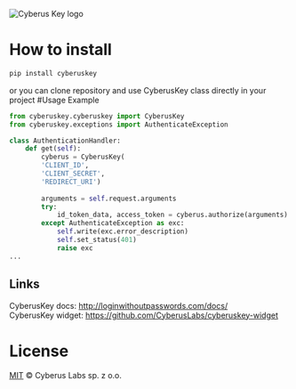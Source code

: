 <p>
  <img src="https://cyberuslabs.com/wp-content/uploads/2015/09/cl_new_logo-e1553199321586.png" alt="Cyberus Key logo">
</p>

# How to install

```bash
pip install cyberuskey
```

or you can clone repository and use CyberusKey class directly in your project
#Usage Example

```python
from cyberuskey.cyberuskey import CyberusKey
from cyberuskey.exceptions import AuthenticateException

class AuthenticationHandler:
    def get(self):   
        cyberus = CyberusKey(
        'CLIENT_ID',
        'CLIENT_SECRET',
        'REDIRECT_URI')
        
        arguments = self.request.arguments
        try:
            id_token_data, access_token = cyberus.authorize(arguments)
        except AuthenticateException as exc:
            self.write(exc.error_description)
            self.set_status(401)
            raise exc
...
```

## Links

CyberusKey docs: http://loginwithoutpasswords.com/docs/  
CyberusKey widget: https://github.com/CyberusLabs/cyberuskey-widget

# License
[MIT](LICENSE.md) © Cyberus Labs sp. z o.o.

